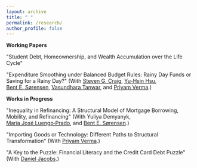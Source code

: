 ```yaml
---
layout: archive
title: " "
permalink: /research/
author_profile: false
---
```


**Working Papers**

"Student Debt, Homeownership, and Wealth Accumulation over the Life Cycle"
<br>

"Expenditure Smoothing under Balanced Budget Rules: Rainy Day Funds or Saving for a Rainy Day?" 
(With [Steven&nbsp;G.&nbsp;Craig](https://www.uh.edu/class/economics/people/current-faculty/steve/), 
[Yu-Hsin&nbsp;Hsu](https://www.annieyuhsinhsu.com/home), 
[Bent&nbsp;E.&nbsp;S&oslash;rensen](https://uh.edu/~bsorense/), 
[Vasundhara&nbsp;Tanwar](https://sites.google.com/view/vasundharatanwar/home), and 
[Priyam&nbsp;Verma](https://sites.google.com/view/priyamverma/home).)
<br>

**Works in Progress**

"Inequality in Refinancing: A Structural Model of Mortgage Borrowing, Mobility, and Refinancing" 
(With Yuliya&nbsp;Demyanyk, 
[Mar&iacute;a&nbsp;Jos&eacute;&nbsp;Luengo&#8209;Prado](http://luengoprado.net/), and 
[Bent&nbsp;E.&nbsp;S&oslash;rensen](https://uh.edu/~bsorense/).)
<br>

<!--
"Labor Market Fluidity and the Insurance Effects from Taxes and Hours" 
(With [German&nbsp;Cubas](https://germancubas.com/), 
[Musab&nbsp;Kurnaz](https://sites.google.com/view/musabkurnaz/), 
[Pedro&nbsp;Silos](https://www.pedrosilos.net/), and 
[Terry&nbsp;Yip](https://www.terry-yip.com/).)
-->

"Importing Goods or Technology: Different Paths to Structural Transformation" 
(With [Priyam&nbsp;Verma](https://sites.google.com/view/priyamverma/home).)

"A Key to the Puzzle: Financial Literacy and the Credit Card Debt Puzzle" 
(With [Daniel&nbsp;Jacobs](https://dljacobs.github.io/).)
<br>

<!--
"Risk and Insurance in Indian Villages: The Role of Local Credit Markets" 
(With [Eris&nbsp;Azizaj](https://sites.google.com/site/erisazizaj/home) and 
[Priyam&nbsp;Verma](https://sites.google.com/view/priyamverma/home).)
<br>
-->
